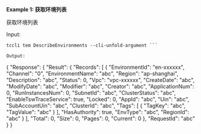 **Example 1: 获取环境列表**

获取环境列表

Input: 

```
tccli tem DescribeEnvironments --cli-unfold-argument ```

Output: 
```
{
    "Response": {
        "Result": {
            "Records": [
                {
                    "EnvironmentId": "en-xxxxxx",
                    "Channel": "0",
                    "EnvironmentName": "abc",
                    "Region": "ap-shanghai",
                    "Description": "abc",
                    "Status": 0,
                    "Vpc": "vpc-xxxxxx",
                    "CreateDate": "abc",
                    "ModifyDate": "abc",
                    "Modifier": "abc",
                    "Creator": "abc",
                    "ApplicationNum": 0,
                    "RunInstancesNum": 0,
                    "SubnetId": "abc",
                    "ClusterStatus": "abc",
                    "EnableTswTraceService": true,
                    "Locked": 0,
                    "AppId": "abc",
                    "Uin": "abc",
                    "SubAccountUin": "abc",
                    "ClusterId": "abc",
                    "Tags": [
                        {
                            "TagKey": "abc",
                            "TagValue": "abc"
                        }
                    ],
                    "HasAuthority": true,
                    "EnvType": "abc",
                    "RegionId": "abc"
                }
            ],
            "Total": 0,
            "Size": 0,
            "Pages": 0,
            "Current": 0
        },
        "RequestId": "abc"
    }
}
```

